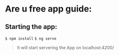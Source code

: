 # Are u free app guide:

## Starting the app:

`$ npm install`
`$ ng serve`

> It will start servering the App on localhost:4200/
